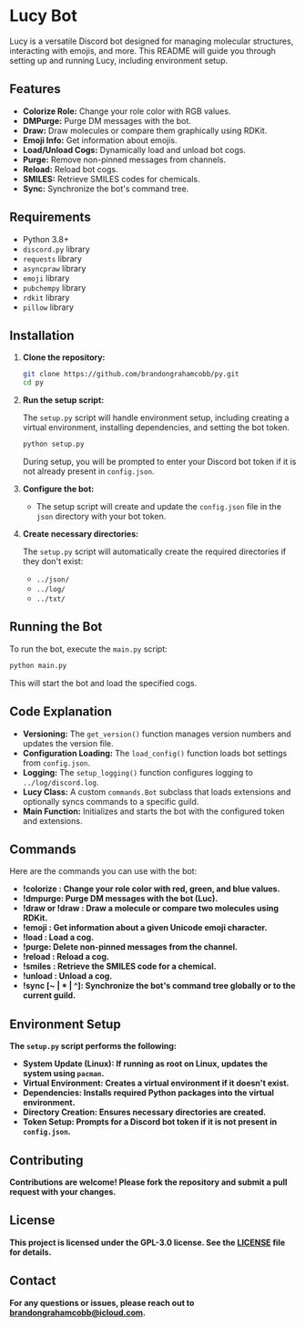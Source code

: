 # Lucy Bot

Lucy is a versatile Discord bot designed for managing molecular structures, interacting with emojis, and more. This README will guide you through setting up and running Lucy, including environment setup.

## Features

- **Colorize Role:** Change your role color with RGB values.
- **DMPurge:** Purge DM messages with the bot.
- **Draw:** Draw molecules or compare them graphically using RDKit.
- **Emoji Info:** Get information about emojis.
- **Load/Unload Cogs:** Dynamically load and unload bot cogs.
- **Purge:** Remove non-pinned messages from channels.
- **Reload:** Reload bot cogs.
- **SMILES:** Retrieve SMILES codes for chemicals.
- **Sync:** Synchronize the bot's command tree.

## Requirements

- Python 3.8+
- `discord.py` library
- `requests` library
- `asyncpraw` library
- `emoji` library
- `pubchempy` library
- `rdkit` library
- `pillow` library

## Installation

1. **Clone the repository:**

   ```bash
   git clone https://github.com/brandongrahamcobb/py.git
   cd py
   ```

2. **Run the setup script:**

   The `setup.py` script will handle environment setup, including creating a virtual environment, installing dependencies, and setting the bot token.

   ```bash
   python setup.py
   ```

   During setup, you will be prompted to enter your Discord bot token if it is not already present in `config.json`.

3. **Configure the bot:**

   - The setup script will create and update the `config.json` file in the `json` directory with your bot token.

4. **Create necessary directories:**

   The `setup.py` script will automatically create the required directories if they don't exist:

   - `../json/`
   - `../log/`
   - `../txt/`

## Running the Bot

To run the bot, execute the `main.py` script:

```bash
python main.py
```

This will start the bot and load the specified cogs.

## Code Explanation

- **Versioning:** The `get_version()` function manages version numbers and updates the version file.
- **Configuration Loading:** The `load_config()` function loads bot settings from `config.json`.
- **Logging:** The `setup_logging()` function configures logging to `../log/discord.log`.
- **Lucy Class:** A custom `commands.Bot` subclass that loads extensions and optionally syncs commands to a specific guild.
- **Main Function:** Initializes and starts the bot with the configured token and extensions.

## Commands

Here are the commands you can use with the bot:

- **!colorize <R> <G> <B>**: Change your role color with red, green, and blue values.
- **!dmpurge**: Purge DM messages with the bot (Luc).
- **!draw <MOLECULE> or !draw <MOLECULE1> <MOLECULE2>**: Draw a molecule or compare two molecules using RDKit.
- **!emoji <emoji>**: Get information about a given Unicode emoji character.
- **!load <extension>**: Load a cog.
- **!purge**: Delete non-pinned messages from the channel.
- **!reload <extension>**: Reload a cog.
- **!smiles <chemical>**: Retrieve the SMILES code for a chemical.
- **!unload <extension>**: Unload a cog.
- **!sync [~ | * | ^]**: Synchronize the bot's command tree globally or to the current guild.

## Environment Setup

The `setup.py` script performs the following:

- **System Update (Linux):** If running as root on Linux, updates the system using `pacman`.
- **Virtual Environment:** Creates a virtual environment if it doesn't exist.
- **Dependencies:** Installs required Python packages into the virtual environment.
- **Directory Creation:** Ensures necessary directories are created.
- **Token Setup:** Prompts for a Discord bot token if it is not present in `config.json`.

## Contributing

Contributions are welcome! Please fork the repository and submit a pull request with your changes.

## License

This project is licensed under the GPL-3.0 license. See the [LICENSE](LICENSE) file for details.

## Contact

For any questions or issues, please reach out to [brandongrahamcobb@icloud.com](mailto:brandongrahamcobb@icloud.com).

